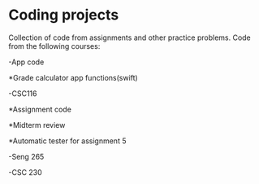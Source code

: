 # Coding projects
Collection of code from assignments and other practice problems.
Code from the following courses:


-App code

*Grade calculator app functions(swift)


 -CSC116

*Assignment code

*Midterm review

*Automatic tester for assignment 5

  -Seng 265


  -CSC 230
